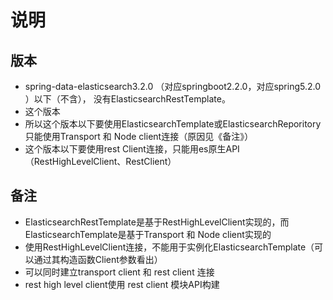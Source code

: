 # 说明
## 版本
- spring-data-elasticsearch3.2.0 （对应springboot2.2.0，对应spring5.2.0 ）以下（不含）， 没有ElasticsearchRestTemplate。
- 这个版本
- 所以这个版本以下要使用ElasticsearchTemplate或ElasticsearchReporitory只能使用Transport 和 Node client连接（原因见《备注》）
- 这个版本以下要使用rest Client连接，只能用es原生API（RestHighLevelClient、RestClient）

## 备注
- ElasticsearchRestTemplate是基于RestHighLevelClient实现的，而ElasticsearchTemplate是基于Transport 和 Node client实现的
- 使用RestHighLevelClient连接，不能用于实例化ElasticsearchTemplate（可以通过其构造函数Client参数看出）
- 可以同时建立transport client 和 rest client 连接
- rest high level client使用 rest client 模块API构建